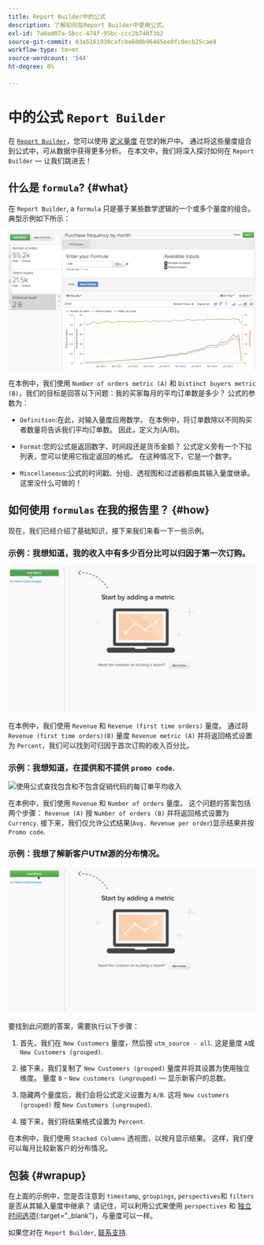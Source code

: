 ```yaml
---
title: Report Builder中的公式
description: 了解如何在Report Builder中使用公式。
exl-id: 7a0ad07a-5bcc-474f-95bc-ccc2b74073b2
source-git-commit: 03a5161930cafcbe600b96465ee0fc0ecb25cae8
workflow-type: tm+mt
source-wordcount: '544'
ht-degree: 0%

---
```


# 中的公式 `Report Builder`

在 [`Report Builder`](../../tutorials/using-visual-report-builder.md)，您可以使用 [定义量度](../../data-user/reports/ess-manage-data-metrics.md) 在您的帐户中。 通过将这些量度组合到公式中，可从数据中获得更多分析。 在本文中，我们将深入探讨如何在 `Report Builder`  — 让我们跳进去！

## 什么是 `formula`? {#what}

在 `Report Builder`, a `formula` 只是基于某些数学逻辑的一个或多个量度的组合。 典型示例如下所示：

![](../../assets/formula-example.png)

在本例中，我们使用 `Number of orders metric (A)` 和 `Distinct buyers metric (B)`，我们的目标是回答以下问题：我的买家每月的平均订单数是多少？ 公式的参数为：

* `Definition`:在此，对输入量度应用数学。 在本例中，将订单数除以不同购买者数量将告诉我们平均订单数。 因此，定义为(A/B)。

* `Format`:您的公式是返回数字、时间段还是货币金额？ 公式定义旁有一个下拉列表，您可以使用它指定返回的格式。 在这种情况下，它是一个数字。

* `Miscellaneous`:公式的时间戳、分组、透视图和过滤器都由其输入量度继承。 这里没什么可做的！

## 如何使用 `formulas` 在我的报告里？ {#how}

现在，我们已经介绍了基础知识，接下来我们来看一下一些示例。

### 示例：我想知道，我的收入中有多少百分比可以归因于第一次订购。

![使用公式查找归因于首次订购的收入百分比](../../assets/first_time_orders.gif)

在本例中，我们使用 `Revenue` 和 `Revenue (first time orders)` 量度。 通过将 `Revenue (first time orders)(B)` 量度 `Revenue metric (A)` 并将返回格式设置为 `Percent`，我们可以找到可归因于首次订购的收入百分比。

### 示例：我想知道，在提供和不提供 `promo code`.

![使用公式查找包含和不包含促销代码的每订单平均收入](../../assets/promo_code.gif)

在本例中，我们使用 `Revenue` 和 `Number of orders` 量度。 这个问题的答案包括两个步骤： `Revenue (A)` 按 `Number of orders (B)` 并将返回格式设置为 `Currency`. 接下来，我们仅允许公式结果(`Avg. Revenue per order`)显示结果并按 `Promo code`.

### 示例：我想了解新客户UTM源的分布情况。

![使用公式查找新客户UTM源的分布](../../assets/distro.gif)

要找到此问题的答案，需要执行以下步骤：

1. 首先，我们在 `New Customers` 量度，然后按 `utm_source - all`. 这是量度 `A`或 `New Customers (grouped)`.

1. 接下来，我们复制了 `New Customers (grouped)` 量度并将其设置为使用独立维度。 量度 `B` - `New customers (ungrouped)`  — 显示新客户的总数。

1. 隐藏两个量度后，我们会将公式定义设置为 `A/B`. 这将 `New customers (grouped)` 按 `New Customers (ungrouped)`.

1. 接下来，我们将结果格式设置为 `Percent`.

在本例中，我们使用 `Stacked Columns` 透视图，以按月显示结果。 这样，我们便可以每月比较新客户的分布情况。

## 包装 {#wrapup}

在上面的示例中，您是否注意到 `timestamp`, `groupings`, `perspectives`和 `filters` 是否从其输入量度中继承？ 请记住，可以利用公式来使用 `perspectives` 和 [独立时间选项](../../tutorials/time-options-visual-rpt-bldr.md){:target=&quot;_blank&quot;}，与量度可以一样。

如果您对在 `Report Builder`, [联系支持](../../guide-overview.md).

